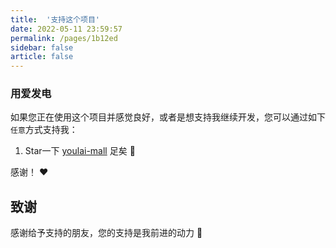 ```yaml
---
title:  '支持这个项目'
date: 2022-05-11 23:59:57
permalink: /pages/1b12ed
sidebar: false
article: false
---
```

### 用爱发电
如果您正在使用这个项目并感觉良好，或者是想支持我继续开发，您可以通过如下`任意`方式支持我：

1. Star一下 [youlai-mall](https://gitee.com/youlaitech/youlai-mall) 足矣 :rocket:

感谢！ :heart:


## 致谢
感谢给予支持的朋友，您的支持是我前进的动力 🎉
